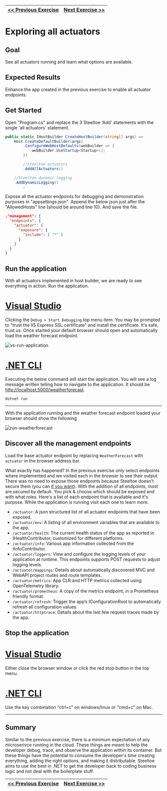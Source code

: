 ﻿---
uid: labs/get-to-know-steeltoe/exercise2
_disableContribution: true
_disableToc: true
_disableFooter: true
_homePath: "./index.html"
_disableNav: true
---
[vs-run-application]: ~/labs/images/vs-run-application.png "Run the project"
[run-weatherforecast]: ~/labs/images/weatherforecast-endpoint.png "Weatherforecast endpoint"

[home-page-link]: index.md
[exercise-1-link]: exercise1.md
[exercise-2-link]: exercise2.md
[exercise-3-link]: exercise3.md
[exercise-4-link]: exercise4.md

|[<< Previous Exercise][exercise-1-link]|[Next Exercise >>][exercise-3-link]|
|:--|--:|

# Exploring all actuators

## Goal

See all actuators running and learn what options are available.

## Expected Results

Enhance the app created in the previous exercise to enable all actuator endpoints.

## Get Started

Open "Program.cs" and replace the 3 Steeltoe 'Add' statements with the single 'all actuators' statement.

```csharp
public static IHostBuilder CreateHostBuilder(string[] args) =>
	Host.CreateDefaultBuilder(args)
		.ConfigureWebHostDefaults(webBuilder => {
			webBuilder.UseStartup<Startup>();
		})

		//Steeltoe actuators
		.AddAllActuators()

    //Steeltoe dynamic logging
    .AddDynamicLogging()
		;
```

Expose all the actuator endpoints for debugging and demonstration purposes in "appsettings.json". Append the below json just after the "AllowedHosts" line (should be around line 10). And save the file.

```json
,"management": {
  "endpoints": {
    "actuator": {
      "exposure": {
        "include": [ "*" ]
      }
    }
  }
}
```

## Run the application

With all actuators implemented in host builder, we are ready to see everything in action. Run the application.

# [Visual Studio](#tab/visual-studio)

Clicking the `Debug > Start Debugging` top menu item. You may be prompted to "trust the IIS Express SSL certificate" and install the certificate. It's safe, trust us. Once started your default browser should open and automatically load the weather forecast endpoint.

![vs-run-application]

# [.NET CLI](#tab/dotnet-cli)

Executing the below command will start the application. You will see a log message written telling how to navigate to the application. It should be [http://localhost:5000/weatherforecast](http://localhost:5000/weatherforecast).

```powershell
dotnet run
```

***

With the application running and the weather forecast endpoint loaded your browser should show the following

![run-weatherforecast]

## Discover all the management endpoints

Load the base actuator endpoint by replacing `WeatherForecast` with `actuator` in the browser address bar.

What exactly has happened? In the previous exercise only select endpoints where implemented and we visited each in the browser to see their output. There was no need to expose those endpoints because Steeltoe doesn't secure them (you can [if you want](/api/v3/management/using-endpoints.html#exposing-endpoints)). With the addition of all endpoints, most are secured by default. You pick & choose which should be exposed and with what roles. Here's a list of each endpoint that is available and it's purpose. While the application is running visit each one to learn more.

- `/actuator`: A json structured list of all actuator endpoints that have been exposed.
- `/actuator/env`: A listing of all environment variables that are available to the app.
- `/actuator/health`: The current health status of the app as reported in IHealthContributor, customized for different platforms.
- `/actuator/info`: Various app information collected from the IInfoContributor.
- `/actuator/loggers`: View and configure the logging levels of your application at runtime. This endpoints supports POST requests to adjust logging levels.
- `/actuator/mappings`: Details about automatically discovered MVC and WebAPI project routes and route templates.
- `/actuator/metrics`: App CLR and HTTP metrics collected using OpenTelemetry library.
- `/actuator/prometheus`: A copy of the metrics endpoint, in a Prometheus friendly format.
- `/actuator/refresh`: Trigger the app’s IConfigurationRoot to automatically refresh all configuration values.
- `/actuator/httptrace`: Details about the last few request traces made by the app.

## Stop the application

# [Visual Studio](#tab/visual-studio)

Either close the browser window or click the red stop button in the top menu.

# [.NET CLI](#tab/dotnet-cli)

Use the key combination "ctrl+c" on windows/linux or "cmd+c" on Mac.

***

## Summary

Similar to the previous exercise, there is a minimum expectation of any microserivce running in the cloud. These things are meant to help the developer debug, trace, and observe the application within its container. But these things have the potential to consume the developer's time creating everything, adding the right options, and making it distributable. Steeltoe aims to use the best in .NET to get the developer back to coding business logic and not deal with the boilerplate stuff.


|[<< Previous Exercise][exercise-1-link]|[Next Exercise >>][exercise-3-link]|
|:--|--:|
